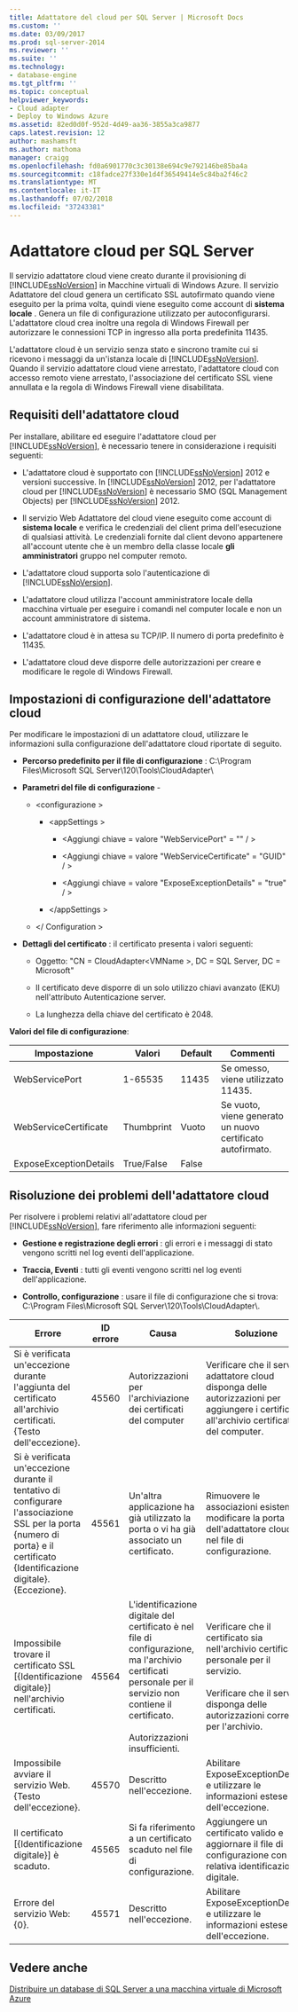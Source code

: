 ```yaml
---
title: Adattatore del cloud per SQL Server | Microsoft Docs
ms.custom: ''
ms.date: 03/09/2017
ms.prod: sql-server-2014
ms.reviewer: ''
ms.suite: ''
ms.technology:
- database-engine
ms.tgt_pltfrm: ''
ms.topic: conceptual
helpviewer_keywords:
- Cloud adapter
- Deploy to Windows Azure
ms.assetid: 82ed0d0f-952d-4d49-aa36-3855a3ca9877
caps.latest.revision: 12
author: mashamsft
ms.author: mathoma
manager: craigg
ms.openlocfilehash: fd0a6901770c3c30138e694c9e792146be85ba4a
ms.sourcegitcommit: c18fadce27f330e1d4f36549414e5c84ba2f46c2
ms.translationtype: MT
ms.contentlocale: it-IT
ms.lasthandoff: 07/02/2018
ms.locfileid: "37243381"
---
```

# <a name="cloud-adapter-for-sql-server"></a>Adattatore cloud per SQL Server
  Il servizio adattatore cloud viene creato durante il provisioning di [!INCLUDE[ssNoVersion](../includes/ssnoversion-md.md)] in Macchine virtuali di Windows Azure. Il servizio Adattatore del cloud genera un certificato SSL autofirmato quando viene eseguito per la prima volta, quindi viene eseguito come account di **sistema locale** . Genera un file di configurazione utilizzato per autoconfigurarsi. L'adattatore cloud crea inoltre una regola di Windows Firewall per autorizzare le connessioni TCP in ingresso alla porta predefinita 11435.  
  
 L'adattatore cloud è un servizio senza stato e sincrono tramite cui si ricevono i messaggi da un'istanza locale di [!INCLUDE[ssNoVersion](../includes/ssnoversion-md.md)]. Quando il servizio adattatore cloud viene arrestato, l'adattatore cloud con accesso remoto viene arrestato, l'associazione del certificato SSL viene annullata e la regola di Windows Firewall viene disabilitata.  
  
## <a name="cloud-adapter-requirements"></a>Requisiti dell'adattatore cloud  
 Per installare, abilitare ed eseguire l'adattatore cloud per [!INCLUDE[ssNoVersion](../includes/ssnoversion-md.md)], è necessario tenere in considerazione i requisiti seguenti:  
  
-   L'adattatore cloud è supportato con [!INCLUDE[ssNoVersion](../includes/ssnoversion-md.md)] 2012 e versioni successive. In [!INCLUDE[ssNoVersion](../includes/ssnoversion-md.md)] 2012, per l'adattatore cloud per [!INCLUDE[ssNoVersion](../includes/ssnoversion-md.md)] è necessario SMO (SQL Management Objects) per [!INCLUDE[ssNoVersion](../includes/ssnoversion-md.md)] 2012.  
  
-   Il servizio Web Adattatore del cloud viene eseguito come account di **sistema locale** e verifica le credenziali del client prima dell'esecuzione di qualsiasi attività. Le credenziali fornite dal client devono appartenere all'account utente che è un membro della classe locale **gli amministratori** gruppo nel computer remoto.  
  
-   L'adattatore cloud supporta solo l'autenticazione di [!INCLUDE[ssNoVersion](../includes/ssnoversion-md.md)].  
  
-   L'adattatore cloud utilizza l'account amministratore locale della macchina virtuale per eseguire i comandi nel computer locale e non un account amministratore di sistema.  
  
-   L'adattatore cloud è in attesa su TCP/IP. Il numero di porta predefinito è 11435.  
  
-   L'adattatore cloud deve disporre delle autorizzazioni per creare e modificare le regole di Windows Firewall.  
  
## <a name="cloud-adapter-configuration-settings"></a>Impostazioni di configurazione dell'adattatore cloud  
 Per modificare le impostazioni di un adattatore cloud, utilizzare le informazioni sulla configurazione dell'adattatore cloud riportate di seguito.  
  
-   **Percorso predefinito per il file di configurazione** : C:\Program Files\Microsoft SQL Server\120\Tools\CloudAdapter\  
  
-   **Parametri del file di configurazione** -  
  
    -   \<configurazione >  
  
        -   \<appSettings >  
  
            -   \<Aggiungi chiave = valore "WebServicePort" = "" / >  
  
            -   \<Aggiungi chiave = valore "WebServiceCertificate" = "GUID" / >  
  
            -   \<Aggiungi chiave = valore "ExposeExceptionDetails" = "true" / >  
  
        -   \</appSettings >  
  
    -   \</ Configuration >  
  
-   **Dettagli del certificato** : il certificato presenta i valori seguenti:  
  
    -   Oggetto: "CN = CloudAdapter\<VMName >, DC = SQL Server, DC = Microsoft"  
  
    -   Il certificato deve disporre di un solo utilizzo chiavi avanzato (EKU) nell'attributo Autenticazione server.  
  
    -   La lunghezza della chiave del certificato è 2048.  
  
 **Valori del file di configurazione**:  
  
|Impostazione|Valori|Default|Commenti|  
|-------------|------------|-------------|--------------|  
|WebServicePort|1-65535|11435|Se omesso, viene utilizzato 11435.|  
|WebServiceCertificate|Thumbprint|Vuoto|Se vuoto, viene generato un nuovo certificato autofirmato.|  
|ExposeExceptionDetails|True/False|False||  
  
## <a name="cloud-adapter-troubleshooting"></a>Risoluzione dei problemi dell'adattatore cloud  
 Per risolvere i problemi relativi all'adattatore cloud per [!INCLUDE[ssNoVersion](../includes/ssnoversion-md.md)], fare riferimento alle informazioni seguenti:  
  
-   **Gestione e registrazione degli errori** : gli errori e i messaggi di stato vengono scritti nel log eventi dell'applicazione.  
  
-   **Traccia, Eventi** : tutti gli eventi vengono scritti nel log eventi dell'applicazione.  
  
-   **Controllo, configurazione** : usare il file di configurazione che si trova: C:\Program Files\Microsoft SQL Server\120\Tools\CloudAdapter\\.  
  
|Errore|ID errore|Causa|Soluzione|  
|-----------|--------------|-----------|----------------|  
|Si è verificata un'eccezione durante l'aggiunta del certificato all'archivio certificati. {Testo dell'eccezione}.|45560|Autorizzazioni per l'archiviazione dei certificati del computer|Verificare che il servizio adattatore cloud disponga delle autorizzazioni per aggiungere i certificati all'archivio certificati del computer.|  
|Si è verificata un'eccezione durante il tentativo di configurare l'associazione SSL per la porta {numero di porta} e il certificato {Identificazione digitale}. {Eccezione}.|45561|Un'altra applicazione ha già utilizzato la porta o vi ha già associato un certificato.|Rimuovere le associazioni esistenti o modificare la porta dell'adattatore cloud nel file di configurazione.|  
|Impossibile trovare il certificato SSL [{Identificazione digitale}] nell'archivio certificati.|45564|L'identificazione digitale del certificato è nel file di configurazione, ma l'archivio certificati personale per il servizio non contiene il certificato.<br /><br /> Autorizzazioni insufficienti.|Verificare che il certificato sia nell'archivio certificati personale per il servizio.<br /><br /> Verificare che il servizio disponga delle autorizzazioni corrette per l'archivio.|  
|Impossibile avviare il servizio Web. {Testo dell'eccezione}.|45570|Descritto nell'eccezione.|Abilitare ExposeExceptionDetails e utilizzare le informazioni estese dell'eccezione.|  
|Il certificato [{Identificazione digitale}] è scaduto.|45565|Si fa riferimento a un certificato scaduto nel file di configurazione.|Aggiungere un certificato valido e aggiornare il file di configurazione con la relativa identificazione digitale.|  
|Errore del servizio Web: {0}.|45571|Descritto nell'eccezione.|Abilitare ExposeExceptionDetails e utilizzare le informazioni estese dell'eccezione.|  
  
## <a name="see-also"></a>Vedere anche  
 [Distribuire un database di SQL Server a una macchina virtuale di Microsoft Azure](../relational-databases/databases/deploy-a-sql-server-database-to-a-microsoft-azure-virtual-machine.md)  
  
  
